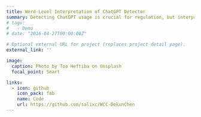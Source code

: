 ```yaml
---
title: Word-Level Interpretation of ChatGPT Detector
summary: Detecting ChatGPT usage is crucial for regulation, but interpreting the process is challenging. We propose a method that shows word contributions to model predictions, enhancing understanding of the detector LLM.
# tags:
#   - Demo
# date: "2016-04-27T00:00:00Z"

# Optional external URL for project (replaces project detail page).
external_link: ''

image:
  caption: Photo by Toa Heftiba on Unsplash
  focal_point: Smart

links:
  - icon: github
    icon_pack: fab
    name: Code
    url: https://github.com/salixc/WCC-DekunChen
---
```

